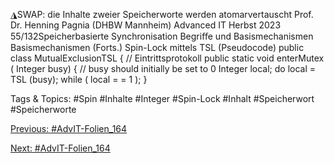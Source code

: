 ◮SWAP: die Inhalte zweier Speicherworte werden atomarvertauscht
Prof. Dr. Henning Pagnia (DHBW Mannheim) Advanced IT Herbst 2023 55/132Speicherbasierte Synchronisation Begriﬀe und Basismechanismen
Basismechanismen (Forts.)
Spin-Lock mittels TSL (Pseudocode)
public class MutualExclusionTSL  {  // Eintrittsprotokoll  public static void enterMutex  ( Integer busy) {  // busy should initially be set to 0    Integer local;    do       local = TSL (busy);    while ( local = = 1 );  }

   Tags & Topics:
   #Spin
   #Inhalte
   #Integer
   #Spin-Lock
   #Inhalt
   #Speicherwort
   #Speicherworte

[Previous: #AdvIT-Folien_164](AdvIT-Folien_164.md)

[Next: #AdvIT-Folien_164](AdvIT-Folien_164.md)